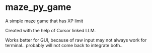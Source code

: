 # maze_py_game
A simple maze game that has XP limit

Created with the help of Cursor linked LLM.

Works better for GUI, because of raw input may not always work for terminal.. probably will not come back to integrate both..
